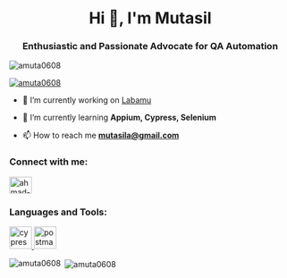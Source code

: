 <h1 align="center">Hi 👋, I'm Mutasil</h1>
<h3 align="center">Enthusiastic and Passionate Advocate for QA Automation</h3>

<p align="left"> <img src="https://komarev.com/ghpvc/?username=amuta0608&label=Profile%20views&color=0e75b6&style=flat" alt="amuta0608" /> </p>

<p align="left"> <a href="https://github.com/ryo-ma/github-profile-trophy"><img src="https://github-profile-trophy.vercel.app/?username=amuta0608" alt="amuta0608" /></a> </p>

- 🔭 I’m currently working on [Labamu](https://www.labamu.co.id/)

- 🌱 I’m currently learning **Appium, Cypress, Selenium**

- 📫 How to reach me **mutasila@gmail.com**

<h3 align="left">Connect with me:</h3>
<p align="left">
<a href="https://linkedin.com/in/ahmad-mutasil" target="blank"><img align="center" src="https://raw.githubusercontent.com/rahuldkjain/github-profile-readme-generator/master/src/images/icons/Social/linked-in-alt.svg" alt="ahmad-mutasil" height="30" width="40" /></a>
</p>

<h3 align="left">Languages and Tools:</h3>
<p align="left"> <a href="https://www.cypress.io" target="_blank" rel="noreferrer"> <img src="https://raw.githubusercontent.com/simple-icons/simple-icons/6e46ec1fc23b60c8fd0d2f2ff46db82e16dbd75f/icons/cypress.svg" alt="cypress" width="40" height="40"/> </a> <a href="https://postman.com" target="_blank" rel="noreferrer"> <img src="https://www.vectorlogo.zone/logos/getpostman/getpostman-icon.svg" alt="postman" width="40" height="40"/> </a> </p>

<p><img align="left" src="https://github-readme-stats.vercel.app/api/top-langs?username=amuta0608&show_icons=true&locale=en&layout=compact" alt="amuta0608" /></p>

<p>&nbsp;<img align="center" src="https://github-readme-stats.vercel.app/api?username=amuta0608&show_icons=true&locale=en" alt="amuta0608" /></p>
